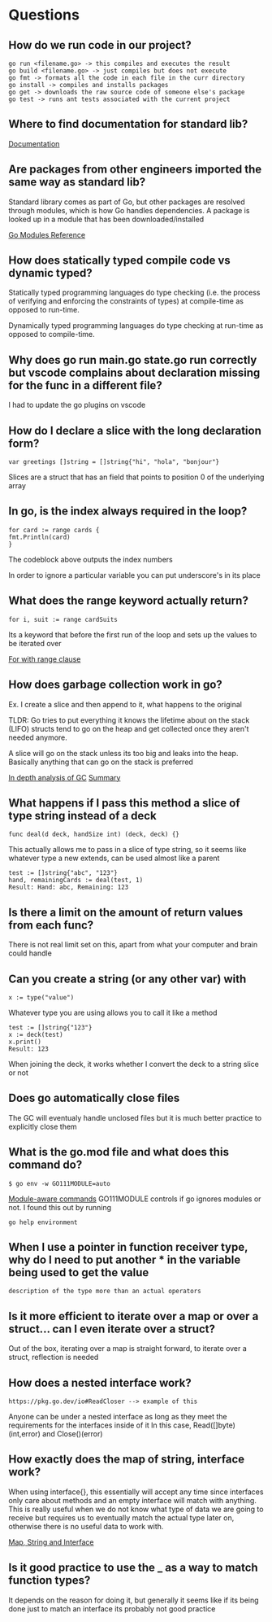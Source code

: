 # Questions

## How do we run code in our project?

    go run <filename.go> -> this compiles and executes the result
    go build <filename.go> -> just compiles but does not execute
    go fmt -> formats all the code in each file in the curr directory
    go install -> compiles and installs packages
    go get -> downloads the raw source code of someone else's package
    go test -> runs ant tests associated with the current project

## Where to find documentation for standard lib?

[Documentation](https://pkg.go.dev/std)

## Are packages from other engineers imported the same way as standard lib?

Standard library comes as part of Go, but other packages are resolved through modules, which is how Go handles dependencies.
A package is looked up in a module that has been downloaded/installed

[Go Modules Reference](https://go.dev/ref/mod)

## How does statically typed compile code vs dynamic typed?

Statically typed programming languages do type checking (i.e. the process of verifying and enforcing the constraints of types) at compile-time as opposed to run-time.

Dynamically typed programming languages do type checking at run-time as opposed to compile-time.

## Why does **go run main.go state.go** run correctly but vscode complains about declaration missing for the func in a different file?

I had to update the go plugins on vscode

## How do I declare a slice with the long declaration form?

    var greetings []string = []string{"hi", "hola", "bonjour"}

Slices are a struct that has an field that points to position 0 of the underlying array

## In go, is the index always required in the loop?

    for card := range cards {
    fmt.Println(card)
    }

The codeblock above outputs the index numbers

In order to ignore a particular variable you can put underscore's in its place

## What does the range keyword actually return?

    for i, suit := range cardSuits

Its a keyword that before the first run of the loop and sets up the values to be iterated over

[For with range clause](https://go.dev/ref/spec#For_range)

## How does garbage collection work in go?

Ex. I create a slice and then append to it, what happens to the original

TLDR: Go tries to put everything it knows the lifetime about on the stack (LIFO) structs tend to go on the heap and get collected once they aren't needed anymore.

A slice will go on the stack unless its too big and leaks into the heap. Basically anything that can go on the stack is preferred

[In depth analysis of GC](https://go.dev/blog/ismmkeynote)
[Summary](https://medium.com/safetycultureengineering/an-overview-of-memory-management-in-go-9a72ec7c76a8)

## What happens if I pass this method a slice of type string instead of a deck

    func deal(d deck, handSize int) (deck, deck) {}

This actually allows me to pass in a slice of type string, so it seems like whatever type a new extends, can be used almost like a parent

    test := []string{"abc", "123"}
    hand, remainingCards := deal(test, 1)
    Result: Hand: abc, Remaining: 123

## Is there a limit on the amount of return values from each func?

There is not real limit set on this, apart from what your computer and brain could handle

## Can you create a string (or any other var) with

    x := type("value")

Whatever type you are using allows you to call it like a method

    test := []string{"123"}
    x := deck(test)
    x.print()
    Result: 123

When joining the deck, it works whether I convert the deck to a string slice or not

## Does go automatically close files

The GC will eventualy handle unclosed files but it is much better practice to explicitly close them

## What is the go.mod file and what does this command do?

    $ go env -w GO111MODULE=auto

[Module-aware commands](https://go.dev/ref/mod#mod-commands)
GO111MODULE controls if go ignores modules or not. I found this out by running

    go help environment

## When I use a pointer in function receiver type, why do I need to put another \* in the variable being used to get the value

    description of the type more than an actual operators

## Is it more efficient to iterate over a map or over a struct... can I even iterate over a struct?

Out of the box, iterating over a map is straight forward, to iterate over a struct, reflection is needed

## How does a nested interface work?

    https://pkg.go.dev/io#ReadCloser --> example of this

Anyone can be under a nested interface as long as they meet the requirements for the interfaces inside of it
In this case, Read([]byte)(int,error) and Close()(error)

## How exactly does the map of string, interface work?

When using interface{}, this essentially will accept any time since interfaces only care about methods and an empty interface will match with anything. This is really useful when we do not know what type of data we are going to receive but requires us to eventually match the actual type later on, otherwise there is no useful data to work with.

[Map, String and Interface](https://bitfieldconsulting.com/golang/map-string-interface)

## Is it good practice to use the \_ as a way to match function types?

It depends on the reason for doing it, but generally it seems like if its being done just to match an interface its probably not good practice
